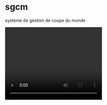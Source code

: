 



# sgcm
système de gestion de coupe du monde

<video width="320" height="240" controls>
  <source src="[movie.mp4](https://user-images.githubusercontent.com/110425764/222132207-98c956d5-3c8a-4a96-b95c-af51f9fbfab2.mp4)" type="video/mp4">
  Your browser does not support the video tag.
</video>
